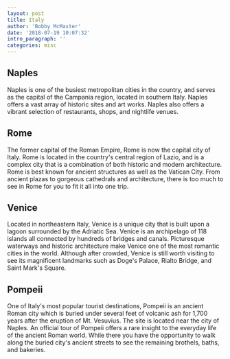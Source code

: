 ```yaml
---
layout: post
title: Italy
author: 'Bobby McMaster'
date: '2018-07-19 10:07:32'
intro_paragraph: ''
categories: misc
---
```

## Naples
Naples is one of the busiest metropolitan cities in the country, and serves as the capital of the Campania region, located in southern Italy. Naples offers a vast array of historic sites and art works. Naples also offers a vibrant selection of restaurants, shops, and nightlife venues.

## Rome
The former capital of the Roman Empire, Rome is now the capital city of Italy. Rome is located in the country's central region of Lazio, and is a complex city that is a combination of both historic and modern architecture. Rome is best known for ancient structures as well as the Vatican City. From ancient plazas to gorgeous cathedrals and architecture, there is too much to see in Rome for you to fit it all into one trip.

## Venice
Located in northeastern Italy, Venice is a unique city that is built upon a lagoon surrounded by the Adriatic Sea. Venice is an archipelago of 118 islands all connected by hundreds of bridges and canals. Picturesque waterways and historic architecture make Venice one of the most romantic cities in the world. Although after crowded, Venice is still worth visiting to see its magnificent landmarks such as Doge's Palace, Rialto Bridge, and Saint Mark's Square.

## Pompeii
One of Italy's most popular tourist destinations, Pompeii is an ancient Roman city which is buried under several feet of volcanic ash for 1,700 years after the eruption of Mt. Vesuvius. The site is located near the city of Naples. An official tour of Pompeii offers a rare insight to the everyday life of the ancient Roman world. While there you have the opportunity to walk along the buried city's ancient streets to see the remaining brothels, baths, and bakeries. 
